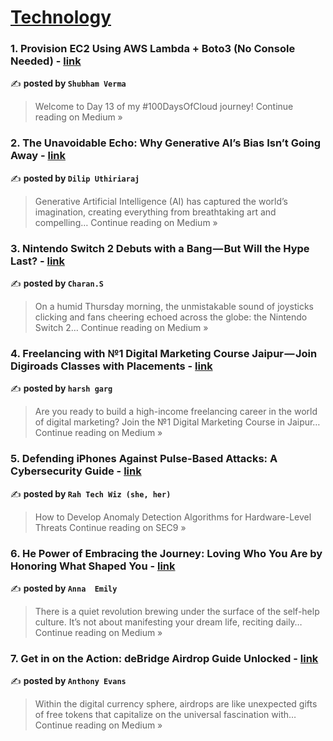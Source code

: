 
<h1><a href=https://medium.com/tag/technology/recommended target="_blank" rel="noopener noreferrer">Technology</a></h1>
<h3>1. Provision EC2 Using AWS Lambda + Boto3 (No Console Needed) - <a href="https://medium.com/@ShubhamVerma28/provision-ec2-using-aws-lambda-boto3-no-console-needed-1038e5a981f9?source=rss------technology-5" target="_blank" rel="noopener noreferrer">link</a></h3>

✍️ **posted by `Shubham Verma`**

<blockquote>Welcome to Day 13 of my #100DaysOfCloud journey!
Continue reading on Medium »</blockquote>

<h3>2. The Unavoidable Echo: Why Generative AI’s Bias Isn’t Going Away - <a href="https://medium.com/@dilipmuthuraju/the-unavoidable-echo-why-generative-ais-bias-isn-t-going-away-cc9b4544aa9f?source=rss------technology-5" target="_blank" rel="noopener noreferrer">link</a></h3>

✍️ **posted by `Dilip Uthiriaraj`**

<blockquote>Generative Artificial Intelligence (AI) has captured the world’s imagination, creating everything from breathtaking art and compelling…
Continue reading on Medium »</blockquote>

<h3>3. Nintendo Switch 2 Debuts with a Bang — But Will the Hype Last? - <a href="https://medium.com/@smathanamohan2003/nintendo-switch-2-debuts-with-a-bang-but-will-the-hype-last-30d49ccf1586?source=rss------technology-5" target="_blank" rel="noopener noreferrer">link</a></h3>

✍️ **posted by `Charan.S`**

<blockquote>On a humid Thursday morning, the unmistakable sound of joysticks clicking and fans cheering echoed across the globe: the Nintendo Switch 2…
Continue reading on Medium »</blockquote>

<h3>4. Freelancing with №1 Digital Marketing Course Jaipur — Join Digiroads Classes with Placements - <a href="https://medium.com/@harsh.digiroads.1999/freelancing-with-1-digital-marketing-course-jaipur-join-digiroads-classes-with-placements-e67ed8c25333?source=rss------technology-5" target="_blank" rel="noopener noreferrer">link</a></h3>

✍️ **posted by `harsh garg`**

<blockquote>Are you ready to build a high-income freelancing career in the world of digital marketing? Join the №1 Digital Marketing Course in Jaipur…
Continue reading on Medium »</blockquote>

<h3>5. Defending iPhones Against Pulse-Based Attacks: A Cybersecurity Guide - <a href="https://medium.com/sec9/defending-iphones-against-pulse-based-attacks-a-cybersecurity-guide-c522ceb34877?source=rss------technology-5" target="_blank" rel="noopener noreferrer">link</a></h3>

✍️ **posted by `Rah Tech Wiz (she, her)`**

<blockquote>How to Develop Anomaly Detection Algorithms for Hardware-Level Threats
Continue reading on SEC9 »</blockquote>

<h3>6. He Power of Embracing the Journey: Loving Who You Are by Honoring What Shaped You - <a href="https://medium.com/@wattuaabdullah/he-power-of-embracing-the-journey-loving-who-you-are-by-honoring-what-shaped-you-b648d48c6a1d?source=rss------technology-5" target="_blank" rel="noopener noreferrer">link</a></h3>

✍️ **posted by `Anna  Emily`**

<blockquote>There is a quiet revolution brewing under the surface of the self-help culture. It’s not about manifesting your dream life, reciting daily…
Continue reading on Medium »</blockquote>

<h3>7. Get in on the Action: deBridge Airdrop Guide Unlocked - <a href="https://medium.com/@lo027ckrm213b/get-in-on-the-action-debridge-airdrop-guide-unlocked-c4dc779412e9?source=rss------technology-5" target="_blank" rel="noopener noreferrer">link</a></h3>

✍️ **posted by `Anthony Evans`**

<blockquote>Within the digital currency sphere, airdrops are like unexpected gifts of free tokens that capitalize on the universal fascination with…
Continue reading on Medium »</blockquote>

